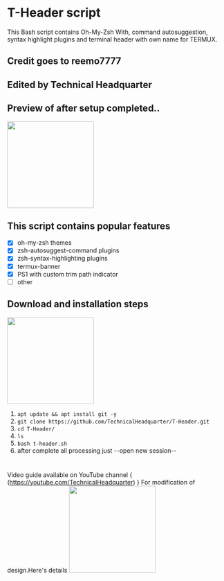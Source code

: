 # T-Header script
This Bash script contains Oh-My-Zsh With, command autosuggestion, syntax highlight plugins and terminal header with own name for TERMUX. 
## Credit goes to reemo7777
## Edited by Technical Headquarter
## Preview of after setup completed..
<img src="https://user-images.githubusercontent.com/28594846/42722171-e92e650c-8764-11e8-8f65-76a318c1de27.jpeg" width="200" hight="220">

## This script contains popular features

- [x] oh-my-zsh themes
- [x] zsh-autosuggest-command plugins
- [x] zsh-syntax-highlighting plugins
- [x] termux-banner
- [x] PS1 with custom trim path indicator
- [ ] other 

## Download and installation steps
<img src="https://user-images.githubusercontent.com/28594846/42721978-6b90278c-8761-11e8-97f2-eca4f86e837f.jpeg" width="200" hight="220">


1. `apt update && apt install git -y`
2. `git clone https://github.com/TechnicalHeadquarter/T-Header.git`
3. `cd T-Header/`
4. `ls`
5. `bash t-header.sh`
6. after complete all processing just --open new session--
#
Video guide available on YouTube channel {  (https://youtube.com/TechnicalHeadquarter) }
For modification of design.Here's details 
<img src="https://user-images.githubusercontent.com/28594846/71559324-ade80300-2a82-11ea-8f05-71628bf8cb83.png" width="200" hight="220">

	